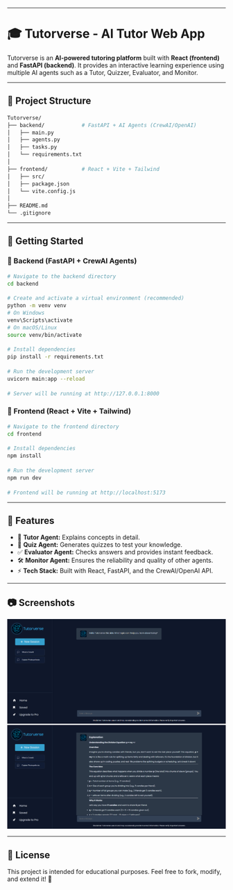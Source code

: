 
-----

# 🎓 Tutorverse - AI Tutor Web App

Tutorverse is an **AI-powered tutoring platform** built with **React (frontend)** and **FastAPI (backend)**. It provides an interactive learning experience using multiple AI agents such as a Tutor, Quizzer, Evaluator, and Monitor.

-----

## 📌 Project Structure

```bash
Tutorverse/
├── backend/            # FastAPI + AI Agents (CrewAI/OpenAI)
│   ├── main.py
│   ├── agents.py
│   ├── tasks.py
│   └── requirements.txt
│
├── frontend/           # React + Vite + Tailwind
│   ├── src/
│   ├── package.json
│   └── vite.config.js
│
├── README.md
└── .gitignore
```

-----

## 🚀 Getting Started

### 🔹 Backend (FastAPI + CrewAI Agents)

```bash
# Navigate to the backend directory
cd backend

# Create and activate a virtual environment (recommended)
python -m venv venv
# On Windows
venv\Scripts\activate
# On macOS/Linux
source venv/bin/activate

# Install dependencies
pip install -r requirements.txt

# Run the development server
uvicorn main:app --reload

# Server will be running at http://127.0.0.1:8000
```

### 🔹 Frontend (React + Vite + Tailwind)

```bash
# Navigate to the frontend directory
cd frontend

# Install dependencies
npm install

# Run the development server
npm run dev

# Frontend will be running at http://localhost:5173
```

-----

## 🧠 Features

  * 📘 **Tutor Agent:** Explains concepts in detail.
  * 📝 **Quiz Agent:** Generates quizzes to test your knowledge.
  * ✅ **Evaluator Agent:** Checks answers and provides instant feedback.
  * 🛠 **Monitor Agent:** Ensures the reliability and quality of other agents.
  * ⚡ **Tech Stack:** Built with React, FastAPI, and the CrewAI/OpenAI API.

-----

## 📷 Screenshots

![Screenshot of main chat Interface](./mainchatinterface.png)
![Screenshot of response received by Tutorverse](./sampleresp.png)

-----

## 📜 License

This project is intended for educational purposes. Feel free to fork, modify, and extend it\! 🚀